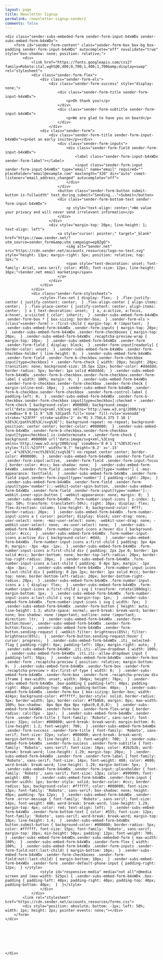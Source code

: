 ```yaml
---
layout: page
title: Newsletter Signup
permalink: /newsletter-signup-sender2
comments: false
---
```


<div class="row">
  <div class="col-md-12">
    <div class="text-center">


<script type="text/javascript" async="">/*! formbouncerjs v1.4.6 | (c) 2019 Chris Ferdinandi | MIT License | http://github.com/cferdinandi/bouncer */
"document"in self&&("classList"in document.createElement("_")&&(!document.createElementNS||"classList"in document.createElementNS("http://www.w3.org/2000/svg","g"))||(function(e){"use strict";if("Element"in e){var t="classList",r="prototype",n=e.Element[r],a=Object,i=String[r].trim||function(){return this.replace(/^\s+|\s+$/g,"")},o=Array[r].indexOf||function(e){for(var t=0,r=this.length;t<r;t++)if(t in this&&this[t]===e)return t;return-1},l=function(e,t){this.name=e,this.code=DOMException[e],this.message=t},u=function(e,t){if(""===t)throw new l("SYNTAX_ERR","An invalid or illegal string was specified");if(/\s/.test(t))throw new l("INVALID_CHARACTER_ERR","String contains an invalid character");return o.call(e,t)},s=function(e){for(var t=i.call(e.getAttribute("class")||""),r=t?t.split(/\s+/):[],n=0,a=r.length;n<a;n++)this.push(r[n]);this._updateClassName=function(){e.setAttribute("class",this.toString())}},c=s[r]=[],f=function(){return new s(this)};if(l[r]=Error[r],c.item=function(e){return this[e]||null},c.contains=function(e){return-1!==u(this,e+="")},c.add=function(){for(var e,t=arguments,r=0,n=t.length,a=!1;e=t[r]+"",-1===u(this,e)&&(this.push(e),a=!0),++r<n;);a&&this._updateClassName()},c.remove=function(){var e,t,r=arguments,n=0,a=r.length,i=!1;do{for(e=r[n]+"",t=u(this,e);-1!==t;)this.splice(t,1),i=!0,t=u(this,e)}while(++n<a);i&&this._updateClassName()},c.toggle=function(e,t){e+="";var r=this.contains(e),n=r?!0!==t&&"remove":!1!==t&&"add";return n&&this[n](e),!0===t||!1===t?t:!r},c.toString=function(){return this.join(" ")},a.defineProperty){var d={get:f,enumerable:!0,configurable:!0};try{a.defineProperty(n,t,d)}catch(e){void 0!==e.number&&-2146823252!==e.number||(d.enumerable=!1,a.defineProperty(n,t,d))}}else a[r].__defineGetter__&&n.__defineGetter__(t,f)}})(self),(function(){"use strict";var e=document.createElement("_");if(e.classList.add("c1","c2"),!e.classList.contains("c2")){var t=function(e){var n=DOMTokenList.prototype[e];DOMTokenList.prototype[e]=function(e){var t,r=arguments.length;for(t=0;t<r;t++)e=arguments[t],n.call(this,e)}};t("add"),t("remove")}if(e.classList.toggle("c3",!1),e.classList.contains("c3")){var r=DOMTokenList.prototype.toggle;DOMTokenList.prototype.toggle=function(e,t){return 1 in arguments&&!this.contains(e)==!t?t:r.call(this,e)}}e=null})()),Element.prototype.closest||(Element.prototype.matches||(Element.prototype.matches=Element.prototype.msMatchesSelector||Element.prototype.webkitMatchesSelector),Element.prototype.closest=function(e){var t=this;if(!document.documentElement.contains(this))return null;do{if(t.matches(e))return t;t=t.parentElement}while(null!==t);return null}),(function(){if("function"==typeof window.CustomEvent)return;function e(e,t){t=t||{bubbles:!1,cancelable:!1,detail:void 0};var r=document.createEvent("CustomEvent");return r.initCustomEvent(e,t.bubbles,t.cancelable,t.detail),r}e.prototype=window.Event.prototype,window.CustomEvent=e})(),Element.prototype.matches||(Element.prototype.matches=Element.prototype.msMatchesSelector||Element.prototype.webkitMatchesSelector),(function(e,t){"function"==typeof define&&define.amd?define([],(function(){return t(e)})):"object"==typeof exports?module.exports=t(e):e.Bouncer=t(e)})("undefined"!=typeof global?global:"undefined"!=typeof window?window:this,(function(a){"use strict";var u={fieldClass:"error",errorClass:"error-message",fieldPrefix:"bouncer-field_",errorPrefix:"bouncer-error_",patterns:{email:/^([^\x00-\x20\x22\x28\x29\x2c\x2e\x3a-\x3c\x3e\x40\x5b-\x5d\x7f-\xff]+|\x22([^\x0d\x22\x5c\x80-\xff]|\x5c[\x00-\x7f])*\x22)(\x2e([^\x00-\x20\x22\x28\x29\x2c\x2e\x3a-\x3c\x3e\x40\x5b-\x5d\x7f-\xff]+|\x22([^\x0d\x22\x5c\x80-\xff]|\x5c[\x00-\x7f])*\x22))*\x40([^\x00-\x20\x22\x28\x29\x2c\x2e\x3a-\x3c\x3e\x40\x5b-\x5d\x7f-\xff]+|\x5b([^\x0d\x5b-\x5d\x80-\xff]|\x5c[\x00-\x7f])*\x5d)(\x2e([^\x00-\x20\x22\x28\x29\x2c\x2e\x3a-\x3c\x3e\x40\x5b-\x5d\x7f-\xff]+|\x5b([^\x0d\x5b-\x5d\x80-\xff]|\x5c[\x00-\x7f])*\x5d))*(\.\w{2,})+$/,url:/^(?:(?:https?|HTTPS?|ftp|FTP):\/\/)(?:\S+(?::\S*)?@)?(?:(?!(?:10|127)(?:\.\d{1,3}){3})(?!(?:169\.254|192\.168)(?:\.\d{1,3}){2})(?!172\.(?:1[6-9]|2\d|3[0-1])(?:\.\d{1,3}){2})(?:[1-9]\d?|1\d\d|2[01]\d|22[0-3])(?:\.(?:1?\d{1,2}|2[0-4]\d|25[0-5])){2}(?:\.(?:[1-9]\d?|1\d\d|2[0-4]\d|25[0-4]))|(?:(?:[a-zA-Z\u00a1-\uffff0-9]-*)*[a-zA-Z\u00a1-\uffff0-9]+)(?:\.(?:[a-zA-Z\u00a1-\uffff0-9]-*)*[a-zA-Z\u00a1-\uffff0-9]+)*(?:\.(?:[a-zA-Z\u00a1-\uffff]{2,}))\.?)(?::\d{2,5})?(?:[/?#]\S*)?$/,number:/^(?:[-+]?[0-9]*[.,]?[0-9]+)$/,color:/^#?([a-fA-F0-9]{6}|[a-fA-F0-9]{3})$/,date:/(?:19|20)[0-9]{2}-(?:(?:0[1-9]|1[0-2])-(?:0[1-9]|1[0-9]|2[0-9])|(?:(?!02)(?:0[1-9]|1[0-2])-(?:30))|(?:(?:0[13578]|1[02])-31))/,time:/^(?:(0[0-9]|1[0-9]|2[0-3])(:[0-5][0-9]))$/,month:/^(?:(?:19|20)[0-9]{2}-(?:(?:0[1-9]|1[0-2])))$/},customValidations:{},messageAfterField:!0,messageCustom:"data-bouncer-message",messageTarget:"data-bouncer-target",messages:{missingValue:{checkbox:"This field is required.",radio:"Please select a value.",select:"Please select a value.","select-multiple":"Please select at least one value.",default:"Please fill out this field."},patternMismatch:{email:"Please enter a valid email address.",url:"Please enter a URL.",number:"Please enter a number",color:"Please match the following format: #rrggbb",date:"Please use the YYYY-MM-DD format",time:"Please use the 24-hour time format. Ex. 23:00",month:"Please use the YYYY-MM format",default:"Please match the requested format."},outOfRange:{over:"Please select a value that is no more than {max}.",under:"Please select a value that is no less than {min}."},wrongLength:{over:"Please shorten this text to no more than {maxLength} characters. You are currently using {length} characters.",under:"Please lengthen this text to {minLength} characters or more. You are currently using {length} characters."},fallback:"There was an error with this field."},disableSubmit:!1,emitEvents:!0},s=function(e,t){Array.prototype.forEach.call(e,t)},c=function(){var r={};return s(arguments,(function(e){for(var t in e){if(!e.hasOwnProperty(t))return;"[object Object]"===Object.prototype.toString.call(e[t])?r[t]=c(r[t],e[t]):r[t]=e[t]}})),r},f=function(e,t,r){if("function"==typeof a.CustomEvent){var n=new CustomEvent(t,{bubbles:!0,detail:r||{}});e.dispatchEvent(n)}},d=function(e,t){return{missingValue:(function(e){if(!e.hasAttribute("required"))return!1;if("checkbox"===e.type)return!e.checked;var t=e.value.length;return"radio"===e.type&&(t=Array.prototype.filter.call(e.form.querySelectorAll('[name="'+m(e.name)+'"]'),(function(e){return e.checked})).length),t<1})(e),patternMismatch:(r=e,n=t,a=r.getAttribute("pattern"),!(!(a=a?new RegExp("^(?:"+a+")$"):n.patterns[r.type])||!r.value||r.value.length<1||r.value.match(a))),outOfRange:(function(e){if(!e.value||e.value.length<1)return!1;var t=e.getAttribute("max"),r=e.getAttribute("min"),n=parseFloat(e.value);return t&&t<n?"over":!!(r&&n<r)&&"under"})(e),wrongLength:(function(e){if(!e.value||e.value.length<1)return!1;var t=e.getAttribute("maxlength"),r=e.getAttribute("minlength"),n=e.value.length;return t&&t<n?"over":!!(r&&n<r)&&"under"})(e)};var r,n,a},m=function(e){for(var t,r=String(e),n=r.length,a=-1,i="",o=r.charCodeAt(0);++a<n;){if(0===(t=r.charCodeAt(a)))throw new InvalidCharacterError("Invalid character: the input contains U+0000.");1<=t&&t<=31||127==t||0===a&&48<=t&&t<=57||1===a&&48<=t&&t<=57&&45===o?i+="\\"+t.toString(16)+" ":i+=128<=t||45===t||95===t||48<=t&&t<=57||65<=t&&t<=90||97<=t&&t<=122?r.charAt(a):"\\"+r.charAt(a)}return i},h=function(e,t,r){var n=e.name?e.name:e.id;return!n&&r&&(n=t.fieldPrefix+Math.floor(999*Math.random()),e.id=n),"checkbox"===e.type&&(n+="_"+(e.value||e.id)),n},x=function(e,t){var r=document.createElement("div");r.className=t.errorClass,r.id=t.errorPrefix+h(e,t,!0);var n=(function(e,t,r){var n=e.getAttribute(r.messageTarget);if(n){var a=e.form.querySelector(n);if(a)return a.firstChild||a.appendChild(document.createTextNode(""))}return r.messageAfterField?(t.nextSibling||t.parentNode.appendChild(document.createTextNode("")),t.nextSibling):t})(e,(function(e){if("radio"===e.type&&e.name){var t=e.form.querySelectorAll('[name="'+m(e.name)+'"]');e=t[t.length-1]}"radio"!==e.type&&"checkbox"!==e.type||(e=e.closest("label")||e.form.querySelector('[for="'+e.id+'"]')||e);return e})(e),t);return n.parentNode.insertBefore(r,n),r},v=function(e,t,r){e.classList.add(r.fieldClass),e.setAttribute("aria-describedby",t.id),e.setAttribute("aria-invalid",!0)},g=function(e,t,r){var n,a,i,o=e.form.querySelector("#"+m(r.errorPrefix+h(e,r)))||x(e,r),l=(function(e,t,r){var n=r.messages;if(t.missingValue)return n.missingValue[e.type]||n.missingValue.default;if(t.outOfRange)return n.outOfRange[t.outOfRange].replace("{max}",e.getAttribute("max")).replace("{min}",e.getAttribute("min")).replace("{length}",e.value.length);if(t.wrongLength)return n.wrongLength[t.wrongLength].replace("{maxLength}",e.getAttribute("maxlength")).replace("{minLength}",e.getAttribute("minlength")).replace("{length}",e.value.length);if(t.patternMismatch){var a=e.getAttribute(r.messageCustom);return a||n.patternMismatch[e.type]||n.patternMismatch.default}for(var i in r.customValidations)if(r.customValidations.hasOwnProperty(i)&&t[i]&&n[i])return n[i];return n.fallback})(e,t,r);o.textContent="function"==typeof l?l(e,r):l,a=o,i=r,"radio"===(n=e).type&&n.name&&Array.prototype.forEach.call(document.querySelectorAll('[name="'+n.name+'"]'),(function(e){v(e,a,i)})),v(n,a,i),r.emitEvents&&f(e,"bouncerShowError",{errors:t})},i=function(e,t){e.classList.remove(t.fieldClass),e.removeAttribute("aria-describedby"),e.removeAttribute("aria-invalid")},p=function(e,t){var r,n,a=e.form.querySelector("#"+m(t.errorPrefix+h(e,t)));a&&(a.parentNode.removeChild(a),n=t,"radio"===(r=e).type&&r.name?Array.prototype.forEach.call(document.querySelectorAll('[name="'+r.name+'"]'),(function(e){i(e,n)})):i(r,n),t.emitEvents&&f(e,"bouncerRemoveError"))};return function(n,e){var l,r={};r.validate=function(e,t){if(!e.disabled&&!e.readOnly&&"reset"!==e.type&&"submit"!==e.type&&"button"!==e.type){var r,n,a,i=c(l,t||{}),o=(a=d(r=e,n=i),{valid:!(function(e){for(var t in e)if(e[t])return!0;return!1})(a=(function(e,t,r,n){for(var a in r)r.hasOwnProperty(a)&&(t[a]=r[a](e,n));return t})(r,a,n.customValidations,n)),errors:a});if(!o.valid)return g(e,o.errors,i),o;p(e,i)}},r.validateAll=function(e){return Array.prototype.filter.call(e.querySelectorAll("input, select, textarea"),(function(e){var t=r.validate(e);return t&&!t.valid}))};var a=function(e){e.target.form&&e.target.form.matches(n)&&r.validate(e.target)},i=function(e){e.target.form&&e.target.form.matches(n)&&e.target.classList.contains(l.fieldClass)&&r.validate(e.target)},o=function(e){if(e.target.matches(n)){e.preventDefault();var t=r.validateAll(e.target);if(0<t.length)return t[0].focus(),void f(e.target,"bouncerFormInvalid",{errors:t});l.disableSubmit||e.target.submit(),l.emitEvents&&f(e.target,"bouncerFormValid")}};r.destroy=function(){var e,t,r;document.removeEventListener("blur",a,!0),document.removeEventListener("input",i,!1),document.removeEventListener("click",i,!1),document.removeEventListener("submit",o,!1),e=n,t=l,s(document.querySelectorAll(e),(function(e){s(e.querySelectorAll("input, select, textarea"),(function(e){p(e,t)}))})),r=n,s(document.querySelectorAll(r),(function(e){e.removeAttribute("novalidate")})),l.emitEvents&&f(document,"bouncerDestroyed",{settings:l}),l=null};var t;return l=c(u,e||{}),t=n,s(document.querySelectorAll(t),(function(e){e.setAttribute("novalidate",!0)})),document.addEventListener("blur",a,!0),document.addEventListener("input",i,!1),document.addEventListener("click",i,!1),document.addEventListener("submit",o,!1),l.emitEvents&&f(document,"bouncerInitialized",{settings:l}),r}}));</script>


	<div class="sender-subs-embeded-form sender-form-input-b4xWDx sender-subs-embed-form-b4xWDx">
		<form id="sender-form-content" class="sender-form-box box-bg box-padding sender-form-input-b4xWDx" autocomplete="off" novalidate="true" style="box-shadow: none; position: relative;">
			<div>
				<link href="https://fonts.googleapis.com/css2?family=Roboto:ital,wght@0,400;0,700;1,400;1,700&amp;display=swap" rel="stylesheet">
				<div class="sender-form-flex">
					<div class="sender-form-els">
						<div class="sender-form-success" style="display: none;">
							<div class="sender-form-title sender-form-input-b4xWDx">
								<p>Oh thank you!</p>
							</div>
							<div class="sender-form-subtitle sender-form-input-b4xWDx">
								<p>We are glad to have you on board</p>
							</div>
						</div>
					<div class="sender-form">
						<div class="sender-form-title sender-form-input-b4xWDx"><p>Get an early invite</p></div>
							<div class="sender-form-inputs">
								<div class="sender-form-field sender-form-input-b4xWDx">
									<label class="sender-form-input-b4xWDx sender-form-label"></label>
									<input class="sender-form-input sender-form-input-b4xWDx" type="email" name="email" required="" placeholder="email@example.com" maxlength="320" dir="auto" comet-listener="email_address_changed" autocomplete="off">
								</div>
							</div>
							<button class="sender-form-button submit-button is-fullwidth" text_during_submit="Sending...">Submit</button>
							<div class="sender-form-bottom-text sender-form-input-b4xWDx">
								<p style="text-align: center;">We value your privacy and will never send irrelevant information</p>
							</div>
						</div>
						<div style="margin-top: 20px; line-height: 1; text-align: left">
							<a style="cursor: pointer;" target="_blank" href="https://www.sender.net/?utm_source=sender_form&amp;utm_campaign=ep8ZgQ">
								<img alt="Sender.net" src="https://cdn.sender.net/accounts_resources/logo-no-text.svg" style="height: 13px; margin-right: 5px; position: relative; top: 2px;">
								<span style="text-decoration: unset; font-family: Arial, sans-serif; color: #555; font-size: 12px; line-height: 16px;">Sender.net email marketing</span>
							</a>
						</div>
					</div>
				</div>
				<div class="sender-form-stylesheets">
					<style>.flex-set { display: flex;  } .flex-justify-center { justify-content: center;  } .flex-align-center { align-items: center;  } .flex-place-center { justify-content: center; align-items: center;  } a { text-decoration: unset;  } a, a:active, a:focus, a:hover, a:visited { color: inherit;  } .sender-subs-embed-form-b4xWDx .sender-form-box * { box-sizing: border-box;  } .sender-form-els > [class^=sender-form] > :first-child { margin-top: 0 !important;  } .sender-subs-embed-form-b4xWDx .sender-form-inputs { margin-top: 20px;  } .sender-subs-embed-form-b4xWDx .sender-form-checkboxes { margin-top: 20px;  } .sender-subs-embed-form-b4xWDx .recaptcha-preview-wrap { margin-top: 10px;  } .sender-subs-embed-form-b4xWDx .sender-form .sender-form-field { display: block;  } .sender-form-input[readonly] { border-color: unset;  } .sender-subs-embed-form-b4xWDx .sender-form-checkbox-holder { line-height: 0;  } .sender-subs-embed-form-b4xWDx .sender-form-field .sender-form-b-checkbox.sender-form-checkbox input[type=checkbox] + .sender-form-check { width: 20px; height: 20px; transition: none; background-size: 10.5px 12px; border-color: #dddddd; border-radius: 5px; border: 1px solid #dddddd;  } .sender-subs-embed-form-b4xWDx .sender-form-b-checkbox.sender-form-checkbox.sender-form-label { width: 100%; margin: 0;  } .sender-subs-embed-form-b4xWDx .sender-form-b-checkbox.sender-form-checkbox .sender-form-check { margin-inline-end: 10px;  } .sender-subs-embed-form-b4xWDx .sender-form-b-checkbox.sender-form-checkbox .sender-form-control-label { padding-left: 0;  } .sender-subs-embed-form-b4xWDx .sender-form-b-checkbox.sender-form-checkbox input[type=checkbox]:checked + .sender-form-check { background-color: #000000; background-image: url("data:image/svg+xml,%3Csvg xmlns='http://www.w3.org/2000/svg'  viewBox='0 0 11 9' %3E %3Cpath fill='none' fill-rule='evenodd' stroke='%23FFF' stroke-width='2' d='M1 3.756L4.375 7 10 1' %3E%3C/path%3E%3C/svg%3E"); background-repeat: no-repeat; background-position: center center; border-color: #000000;  } .sender-subs-embed-form-b4xWDx .sender-form-b-checkbox.sender-form-checkbox input[type=checkbox].is-indeterminate + .sender-form-check { background: #000000 url("data:image/svg+xml,%3Csvg xmlns='http://www.w3.org/2000/svg' viewBox='0 0 1 1'%3E%3Crect style='fill:%23fff' width='0.7' height='0.2' x='.15' y='.4'%3E%3C/rect%3E%3C/svg%3E") no-repeat center center; border-color: #000000;  } .sender-subs-embed-form-b4xWDx .sender-form-field .sender-form-input:active, .sender-form-field .sender-form-input:focus { border-color: #ccc; box-shadow: none;  } .sender-subs-embed-form-b4xWDx .sender-form-field .sender-form-input[type='number'] { -moz-appearance: textfield;  } .sender-subs-embed-form-b4xWDx .sender-form-field input.sender-form-input[type='number'] { padding-right: 28px;  } .sender-subs-embed-form-b4xWDx .sender-form-field .sender-form-input[type='number']::-webkit-outer-spin-button, .sender-subs-embed-form-b4xWDx .sender-form-field .sender-form-input[type='number']::-webkit-inner-spin-button { -webkit-appearance: none; margin: 0;  } .sender-subs-embed-form-b4xWDx .form-number-input-icons { z-index: 1; top: 50%; transform: translateY(-50%); right: 10px; display: flex; flex-direction: column; line-height: 0; background-color: #fff; border-radius: 20px;  } .sender-subs-embed-form-b4xWDx .form-number-input-icons a { cursor: pointer; display: block; user-drag: none; user-select: none; -moz-user-select: none; -webkit-user-drag: none; -webkit-user-select: none; -ms-user-select: none;  } .sender-subs-embed-form-b4xWDx .form-number-input-icons a:hover div { background-color: #ccc;  } .sender-subs-embed-form-b4xWDx .form-number-input-icons a:active div { background-color: #ddd;  } .sender-subs-embed-form-b4xWDx .form-number-input-icons a:first-child { padding: 3px 4px 0; margin: -3px -4px -1px;  } .sender-subs-embed-form-b4xWDx .form-number-input-icons a:first-child div { padding: 2px 2px 0; border: 1px solid #ccc; border-bottom: none; border-top-left-radius: 20px; border-top-right-radius: 20px;  } .sender-subs-embed-form-b4xWDx .form-number-input-icons a:last-child { padding: 0 4px 3px; margin: -1px -4px -3px;  } .sender-subs-embed-form-b4xWDx .form-number-input-icons a:last-child div { padding: 0 2px 2px; border: 1px solid #ccc; border-top: none; border-bottom-left-radius: 20px; border-bottom-right-radius: 20px;  } .sender-subs-embed-form-b4xWDx .form-number-input-icons a i { display: flex;  } .sender-subs-embed-form-b4xWDx .form-number-input-icons a:first-child i svg { transform: rotate(180deg); margin-bottom: 1px;  } .sender-subs-embed-form-b4xWDx .form-number-input-icons a:last-child i svg { margin-top: 1px;  } .sender-subs-embed-form-b4xWDx .form-number-input-icons i svg { width: 7px;  } .sender-subs-embed-form-b4xWDx .sender-form-button { height: auto; line-height: 1.3; white-space: normal; word-break: break-word; border: none; box-shadow: none !important; outline: none !important; direction: ltr;  } .sender-subs-embed-form-b4xWDx .sender-form-button:hover, .sender-subs-embed-form-b4xWDx .sender-form-button:focus, .sender-subs-embed-form-b4xWDx .sender-form-button.sending-request { -webkit-filter: brightness(85%); filter: brightness(85%);  } .sender-form-button.sending-request:hover { cursor: progress;  } .sender-subs-embed-form-b4xWDx .iti__selected-flag { padding-right: 6px; padding-left: 10px; margin-right: auto;  } .sender-subs-embed-form-b4xWDx .iti.iti--allow-dropdown { width: 100%;  } .sender-subs-embed-form-b4xWDx .iti.iti--allow-dropdown input { padding-left: 56px;  } .sender-subs-embed-form-b4xWDx .sender-form-box .sender-form .recaptcha-preview { position: relative; margin-bottom: 0;  } .sender-subs-embed-form-b4xWDx .sender-form-box .sender-form .recaptcha-preview > div:first-of-type { width: 0;  } .sender-subs-embed-form-b4xWDx .sender-form-box .sender-form .recaptcha-preview div iframe { max-width: unset; width: 304px; height: 78px;  } .sender-subs-embed-form-b4xWDx .box-padding { padding-left: 40px; padding-right: 40px; padding-top: 40px; padding-bottom: 40px;  } .sender-subs-embed-form-b4xWDx .sender-form-box { box-sizing: border-box; width: 424px; background-color: #ffffff; border-style: solid; border-radius: 5px; border-width: 1px; border-color: #ffb8b8; margin: 0px; max-width: 100%; box-shadow:  0px 0px 0px 0px rgba(0,0,0,0);  } .sender-subs-embed-form-b4xWDx .sender-form-box .sender-form-flex-wrap { border-radius: calc(5px - 1px);  } .sender-subs-embed-form-b4xWDx .sender-form .sender-form-title { font-family: 'Roboto', sans-serif; font-size: 32px; color: #000000; word-break: break-word; margin-bottom: 0; line-height: 1.2; font-weight: 700;  } .sender-subs-embed-form-b4xWDx .sender-form-success .sender-form-title { font-family: 'Roboto', sans-serif; font-size: 32px; color: #000000; word-break: break-word; margin-bottom: 0; line-height: 1.2; font-weight: 700;  } .sender-subs-embed-form-b4xWDx .sender-form-success .sender-form-subtitle { font-family: 'Roboto', sans-serif; font-size: 16px; color: #2b2b2b; word-break: break-word; line-height: 1.29; margin-top: 20px;  } .sender-subs-embed-form-b4xWDx .sender-form .sender-form-label { font-family: 'Roboto', sans-serif; font-size: 14px; font-weight: 400; color: #000; word-break: break-word; line-height: 1.29; margin-bottom: 5px;  } .sender-subs-embed-form-b4xWDx .sender-form-input::placeholder { font-family: 'Roboto', sans-serif; font-size: 13px; color: #999999; font-weight: 400;  } .sender-subs-embed-form-b4xWDx .sender-form-input { border-width: 1px; border-style: solid; border-color: #ccc; border-radius: 5px; background-color: #ffffff; color: #000000; font-size: 13px; font-family: 'Roboto', sans-serif; box-shadow: none; height: 40px; padding: 7px 12px;  } .sender-subs-embed-form-b4xWDx .sender-form .error-message { font-family: 'Roboto', sans-serif; font-size: 14px; font-weight: 400; word-break: break-word; line-height: 1.29; margin-top: 4px; color: red; text-align: left;  } .sender-subs-embed-form-b4xWDx .sender-form-bottom-text { color: #555; font-size: 12px; font-family: 'Roboto', sans-serif; word-break: break-word; margin-top: 10px; line-height: 1.4;  } .sender-subs-embed-form-b4xWDx button.submit-button { background-color: #000000; border-radius: 5px; color: #ffffff; font-size: 15px; font-family: 'Roboto', sans-serif; margin-top: 10px; min-height: 50px; padding: 12px; font-weight: 700;  } .sender-subs-embed-form-b4xWDx.sender-subs-embeded-form { max-width: 100%;  } .sender-subs-embed-form-b4xWDx .sender-form-flex { width: 100%;  } .sender-subs-embed-form-b4xWDx .sender-form-inputs .sender-form-field:not(:last-child) { margin-bottom: 10px;  } .sender-subs-embed-form-b4xWDx .sender-form-checkboxes .sender-form-field:not(:last-child) { margin-bottom: 10px;  } .sender-subs-embed-form-b4xWDx .sender-form .sender-default-phone-input { padding-right: 12px;  } </style>
					<style id="responsive-media" media="not all">@media screen and (max-width: 525px) { .sender-subs-embed-form-b4xWDx .box-padding { padding-left: 40px; padding-right: 40px; padding-top: 40px; padding-bottom: 40px;  }  }</style>
					</div>
				</div>
			<link rel="stylesheet" href="https://cdn.sender.net/accounts_resources/forms.css">
			<div style="position: absolute; bottom: -1px; left: 50%; width: 1px; height: 2px; pointer-events: none;"></div>
		</form>
	</div>
		






    </div>
  </div>
</div>

